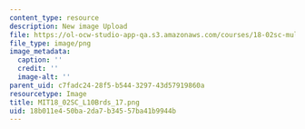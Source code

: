 ```yaml
---
content_type: resource
description: New image Upload
file: https://ol-ocw-studio-app-qa.s3.amazonaws.com/courses/18-02sc-multivariable-calculus-fall-2010/18b011e450ba2da7b34557ba41b9944b_MIT18_02SC_L10Brds_17.png
file_type: image/png
image_metadata:
  caption: ''
  credit: ''
  image-alt: ''
parent_uid: c7fadc24-28f5-b544-3297-43d57919860a
resourcetype: Image
title: MIT18_02SC_L10Brds_17.png
uid: 18b011e4-50ba-2da7-b345-57ba41b9944b
---
```

